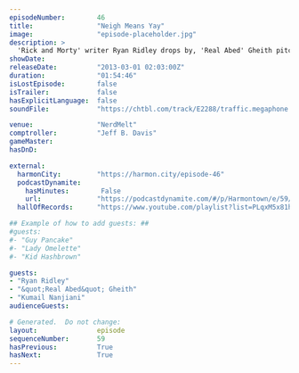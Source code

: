 ```yaml
---
episodeNumber:        46
title:                "Neigh Means Yay"
image:                "episode-placeholder.jpg"
description: >
  'Rick and Morty' writer Ryan Ridley drops by, 'Real Abed' Gheith pitches his insane restuarant and Kumail Nanjiani reveals secrets to brown acting. In D&D: the party climbs into a hole.
showDate:             
releaseDate:          "2013-03-01 02:03:00Z"
duration:             "01:54:46"
isLostEpisode:        false
isTrailer:            false
hasExplicitLanguage:  false
soundFile:            "https://chtbl.com/track/E2288/traffic.megaphone.fm/STA8748679485.mp3?updated=1554494005"

venue:                "NerdMelt"
comptroller:          "Jeff B. Davis"
gameMaster:           
hasDnD:               

external:
  harmonCity:         "https://harmon.city/episode-46"
  podcastDynamite:
    hasMinutes:        False
    url:              "https://podcastdynamite.com/#/p/Harmontown/e/59/46"
  hallOfRecords:      "https://www.youtube.com/playlist?list=PLqxM5x81hNOYb1FGdRuDovmy6n2uJTNj7"

## Example of how to add guests: ##
#guests:
#- "Guy Pancake"
#- "Lady Omelette"
#- "Kid Hashbrown"

guests:
- "Ryan Ridley"
- "&quot;Real Abed&quot; Gheith"
- "Kumail Nanjiani"
audienceGuests:

# Generated.  Do not change:
layout:               episode
sequenceNumber:       59
hasPrevious:          True
hasNext:              True
---
```


<!-- The episode description will be rendered here -->
<!-- Add your content below here -->

